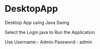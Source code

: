 # DesktopApp
Desktop App using Java Swing


Select the Login.java to Run the Application

Use 
Username:- Admin
Password:- admin
